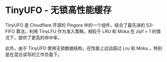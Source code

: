 # TinyUFO - 无锁高性能缓存
TinyUFO 是 Cloudflare 开源的 Pingora 中的一个组件，结合了最先进的 S3-FIFO 算法，利用 TinyLFU 作为准入策略，相较于 LRU 和 Moka 在 zipf = 1 的情况下，提供了更高的命中率。

此外，由于 TinyUFO 使用无锁数据结构，在性能上远远超过 Lru 和 Moka ，特别是在混合读写的工作负载下。